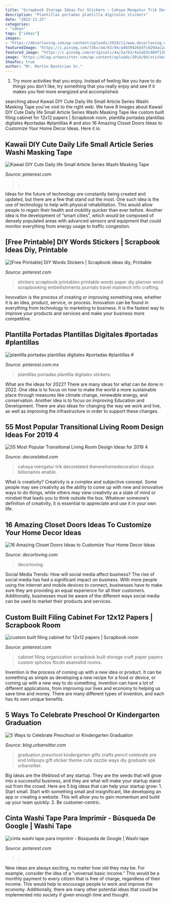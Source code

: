 ```yaml
---
title: "Scrapbook Storage Ideas For Stickers ~ Cahaya Mengatur Trik Decorelated Thenewhomedecoration Disqus Billionaires Enable"
description: "Plantillas portadas plantilla digitales stickers"
date: "2022-11-25"
categories:
- "ideas"
tags: ["ideas"]
images:
- "https://decorloving.com/wp-content/uploads/2019/11/www.decorloving.com-2-2-550x866.jpg"
featuredImage: "https://i.pinimg.com/736x/a4/03/94/a40394265dfc029dac2af5ef0aa08dce.jpg"
featured_image: "https://i.pinimg.com/originals/4a/2a/b3/4a2ab3c484f13866cf8e10f431634029.jpg"
image: "https://blog.urbansitter.com/wp-content/uploads/2014/04/sticker.jpg"
ShowToc: true
author: "Mr. Martin Bashirian Sr."
---
```



1. Try more activities that you enjoy. Instead of feeling like you have to do things you don’t like, try something that you really enjoy and see if it makes you feel more energized and accomplished. 

	

		
searching about Kawaii DIY Cute Daily life Small Article Series Washi Masking Tape you've visit to the right web. We have 8 Images about Kawaii DIY Cute Daily life Small Article Series Washi Masking Tape like custom built filing cabinet for 12x12 papers | Scrapbook room, plantilla portadas plantillas digitales #portadas #plantillas # and also 16 Amazing Closet Doors Ideas to Customize Your Home Decor Ideas. Here it is:
		
    
## Kawaii DIY Cute Daily Life Small Article Series Washi Masking Tape

<img loading=lazy src="https://i.pinimg.com/736x/24/84/c1/2484c1ad11e0f91c14ea1c2771c52c9f.jpg" onerror="this.onerror=null;this.src='https://tse3.mm.bing.net/th?id=OIP.jLaKuHlVl-ot3jKGqgELdQHaKU&amp;pid=15.1';" alt="Kawaii DIY Cute Daily life Small Article Series Washi Masking Tape">

_Source: pinterest.com_

>. 

	

Ideas for the future of technology are constantly being created and updated, but there are a few that stand out the most. One such idea is the use of technology to help with physical rehabilitation. This would allow people to regain their health and mobility quicker than ever before. Another idea is the development of “smart cities”, which would be composed of densely populated areas with advanced sensors and equipment that could monitor everything from energy usage to traffic congestion.

    
## [Free Printable] DIY Words Stickers | Scrapbook Ideas Diy, Printable

<img loading=lazy src="https://i.pinimg.com/736x/b4/b2/eb/b4b2eba6c7253b3f85389aeec48684d8.jpg" onerror="this.onerror=null;this.src='https://tse2.mm.bing.net/th?id=OIP.fWGjeyJ2T3HO43q_otd7HQHaJ3&amp;pid=15.1';" alt="[Free Printable] DIY Words Stickers | Scrapbook ideas diy, Printable">

_Source: pinterest.com_

>stickers scrapbook printables printable words paper diy planner word scrapbooking embellishments journals travel maintech info crafting. 

	

Innovation is the process of creating or improving something new, whether it is an idea, product, service, or process. Innovation can be found in everything from technology to marketing to business. It is the fastest way to improve your products and services and make your business more competitive.

    
## Plantilla Portadas Plantillas Digitales #portadas #plantillas #

<img loading=lazy src="https://i.pinimg.com/736x/07/e7/ea/07e7eaec122b16fc27275acc5b282f8f.jpg" onerror="this.onerror=null;this.src='https://tse3.mm.bing.net/th?id=OIP.t6ihyKZh1crjMlQ4vROE6wHaKh&amp;pid=15.1';" alt="plantilla portadas plantillas digitales #portadas #plantillas #">

_Source: pinterest.com.mx_

>plantillas portadas plantilla digitales stickers. 

	

What are the ideas for 2022?
There are many ideas for what can be done in 2022. One idea is to focus on how to make the world a more sustainable place through measures like climate change, renewable energy, and conservation. Another idea is to focus on improving Education and Development. There are also ideas for changing the way we work and live, as well as improving the infrastructure in order to support these changes.

    
## 55 Most Popular Transitional Living Room Design Ideas For 2019 4

<img loading=lazy src="https://i0.wp.com/decorelated.com/wp-content/uploads/2019/03/55-Most-Popular-Transitional-Living-Room-Design-Ideas-for-2019-4.jpg?fit=948%2C1432&amp;ssl=1" onerror="this.onerror=null;this.src='https://tse1.mm.bing.net/th?id=OIP.oVHnNRF9UurQTxVKGfwgzwHaLM&amp;pid=15.1';" alt="55 Most Popular Transitional Living Room Design Ideas for 2019 4">

_Source: decorelated.com_

>cahaya mengatur trik decorelated thenewhomedecoration disqus billionaires enable. 

	

What is creativity?
Creativity is a complex and subjective concept. Some people may see creativity as the ability to come up with new and innovative ways to do things, while others may view creativity as a state of mind or mindset that leads you to think outside the box. Whatever someone’s definition of creativity, it is essential to appreciate and use it in your own life.

    
## 16 Amazing Closet Doors Ideas To Customize Your Home Decor Ideas

<img loading=lazy src="https://decorloving.com/wp-content/uploads/2019/11/www.decorloving.com-2-2-550x866.jpg" onerror="this.onerror=null;this.src='https://tse2.mm.bing.net/th?id=OIP.vi98NvVOUZYie4Vi8VIQnQHaLq&amp;pid=15.1';" alt="16 Amazing Closet Doors Ideas to Customize Your Home Decor Ideas">

_Source: decorloving.com_

>decorloving. 

	

Social Media Trends: How will social media affect business?
The rise of social media has had a significant impact on business. With more people using the internet and mobile devices to connect, businesses have to make sure they are providing an equal experience for all their customers. Additionally, businesses must be aware of the different ways social media can be used to market their products and services.

    
## Custom Built Filing Cabinet For 12x12 Papers | Scrapbook Room

<img loading=lazy src="https://i.pinimg.com/originals/4a/2a/b3/4a2ab3c484f13866cf8e10f431634029.jpg" onerror="this.onerror=null;this.src='https://tse2.mm.bing.net/th?id=OIP.Z1oiw9P1voJ0BWYegiDJhAHaJ4&amp;pid=15.1';" alt="custom built filing cabinet for 12x12 papers | Scrapbook room">

_Source: pinterest.com_

>cabinet filing organization scrapbook built storage craft paper papers custom sphotos fbcdn akamaihd rooms. 

	

Invention is the process of coming up with a new idea or product. It can be something as simple as developing a new recipe for a food or device, or coming up with a new way to do something. Invention can have a lot of different applications, from improving our lives and economy to helping us save time and money. There are many different types of invention, and each has its own unique benefits.

    
## 5 Ways To Celebrate Preschool Or Kindergarten Graduation

<img loading=lazy src="https://blog.urbansitter.com/wp-content/uploads/2014/04/sticker.jpg" onerror="this.onerror=null;this.src='https://tse2.mm.bing.net/th?id=OIP.09crlpfClgdCEHrVpfBnxAHaJ6&amp;pid=15.1';" alt="5 Ways to Celebrate Preschool or Kindergarten Graduation">

_Source: blog.urbansitter.com_

>graduation preschool kindergarten gifts crafts pencil celebrate pre end lollipops gift sticker theme cute zazzle ways diy graduate vpk urbansitter. 

	

Big ideas are the lifeblood of any startup. They are the seeds that will grow into a successful business, and they are what will make your startup stand out from the crowd. Here are 5 big ideas that can help your startup grow: 1. Start small. Start with something small and insignificant, like developing an app or creating a website. This will allow you to gain momentum and build up your team quickly. 2. Be customer-centric.

    
## Cinta Washi Tape Para Imprimir - Búsqueda De Google | Washi Tape

<img loading=lazy src="https://i.pinimg.com/736x/a4/03/94/a40394265dfc029dac2af5ef0aa08dce.jpg" onerror="this.onerror=null;this.src='https://tse1.mm.bing.net/th?id=OIP.djQF1VL7cisuGBI_rPSm3AAAAA&amp;pid=15.1';" alt="cinta washi tape para imprimir - Búsqueda de Google | Washi tape">

_Source: pinterest.com_

>. 

	

New ideas are always exciting, no matter how old they may be. For example, consider the idea of a "universal basic income." This would be a monthly payment to every citizen that is free of charge, regardless of their income. This would help to encourage people to work and improve the economy. Additionally, there are many other potential ideas that could be implemented into society if given enough time and thought.

